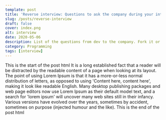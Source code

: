 ```yaml
---
template: post
title: 'Reverse interview: Questions to ask the company during your interview'
slug: /posts/reverse-interview
draft: false
cover: index.png
alt: interview
date: 2020-05-06
description: List of the questions from dev to the company. Fork it or use it as is.
category: Programming
tags: [interview]
---
```


This is the start of the post html It is a long established fact that a reader will be distracted by the readable content of a page when looking at its layout. The point of using Lorem Ipsum is that it has a more-or-less normal distribution of letters, as opposed to using 'Content here, content here', making it look like readable English. Many desktop publishing packages and web page editors now use Lorem Ipsum as their default model text, and a search for 'lorem ipsum' will uncover many web sites still in their infancy. Various versions have evolved over the years, sometimes by accident, sometimes on purpose (injected humour and the like). This is the end of the post html

